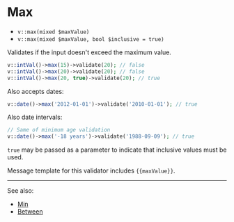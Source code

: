 # Max

- `v::max(mixed $maxValue)`
- `v::max(mixed $maxValue, bool $inclusive = true)`

Validates if the input doesn't exceed the maximum value.

```php
v::intVal()->max(15)->validate(20); // false
v::intVal()->max(20)->validate(20); // false
v::intVal()->max(20, true)->validate(20); // true
```

Also accepts dates:

```php
v::date()->max('2012-01-01')->validate('2010-01-01'); // true
```

Also date intervals:

```php
// Same of minimum age validation
v::date()->max('-18 years')->validate('1988-09-09'); // true
```

`true` may be passed as a parameter to indicate that inclusive
values must be used.

Message template for this validator includes `{{maxValue}}`.

***
See also:

  * [Min](Min.md)
  * [Between](Between.md)
